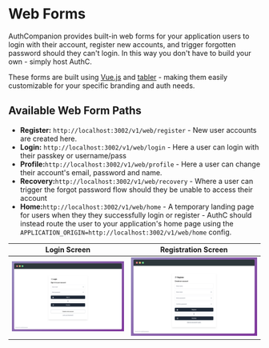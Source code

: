 # Web Forms

AuthCompanion provides built-in web forms for your application users to login with their account, register new accounts, and trigger forgotten password should they can't login. In this way you don't have to build your own - simply host AuthC.

These forms are built using [Vue.js](https://v3.vuejs.org/) and [tabler](https://tabler.io/) - making them easily customizable for your specific branding and auth needs.

## Available Web Form Paths

- **Register:** `http://localhost:3002/v1/web/register` - New user accounts are created here.
- **Login:** `http://localhost:3002/v1/web/login` - Here a user can login with their passkey or username/pass
- **Profile:**`http://localhost:3002/v1/web/profile` - Here a user can change their account's email, password and name.
- **Recovery:**`http://localhost:3002/v1/web/recovery` - Where a user can trigger the forgot password flow should they be unable to access their account
- **Home:**`http://localhost:3002/v1/web/home` - A temporary landing page for users when they they successfully login or register - AuthC should instead route the user to your application's home page using the `APPLICATION_ORIGIN=http://localhost:3002/v1/web/home` config.

|                                              Login Screen                                              |                                             Registration Screen                                              |
| :----------------------------------------------------------------------------------------------------: | :----------------------------------------------------------------------------------------------------------: |
| ![Login](https://raw.githubusercontent.com/authcompanion/authcompanion2/main/.github/public/login.png) | ![Register](https://raw.githubusercontent.com/authcompanion/authcompanion2/main/.github/public/register.png) |
